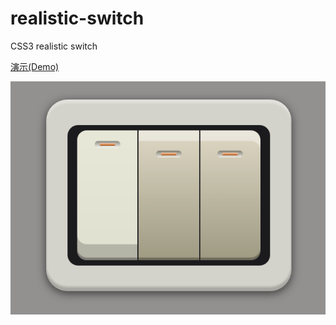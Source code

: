 # realistic-switch
CSS3 realistic switch

[演示(Demo)](https://wingmeng.github.io/realistic-switch/)

![](preview.png)
